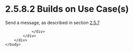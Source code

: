 <html dir="LTR" xmlns:mshelp="http://msdn.microsoft.com/mshelp" xmlns:ddue="http://ddue.schemas.microsoft.com/authoring/2003/5" xmlns:xlink="http://www.w3.org/1999/xlink" xmlns:tool="http://www.microsoft.com/tooltip">
    <head>
        <meta http-equiv="Content-Type" content="text/html; CHARSET=utf-8"></meta>
        <meta name="save" content="history"></meta>
        <title>2.5.8.2 Builds on Use Case(s)</title>
        <xml>
            <mshelp:toctitle title="2.5.8.2 Builds on Use Case(s)"></mshelp:toctitle>
            <mshelp:rltitle title="[MS-OXPROTO]: Builds on Use Case(s)"></mshelp:rltitle>
            <mshelp:keyword index="A" term="33e0dc5b-b330-4b0c-8caf-854911d8b18d"></mshelp:keyword>
            <mshelp:attr name="DCSext.ContentType" value="open specification"></mshelp:attr>
            <mshelp:attr name="AssetID" value="33e0dc5b-b330-4b0c-8caf-854911d8b18d"></mshelp:attr>
            <mshelp:attr name="TopicType" value="kbRef"></mshelp:attr>
            <mshelp:attr name="DCSext.Title" value="[MS-OXPROTO]: Builds on Use Case(s)" />
        </xml>
    </head>
    <body>
        <div id="header">
            <h1 class="heading">2.5.8.2 Builds on Use Case(s)</h1>
        </div>
        <div id="mainSection">
            <div id="mainBody">
                <div id="allHistory" class="saveHistory"></div>
                <div id="sectionSection0" class="section" name="collapseableSection">
                    

<p>Send a message, as described in section <a href="f9893689-a4aa-423c-82a4-4c714bf90b31.htm">2.5.7</a></p>


                </div>
            </div>
        </div>
    </body>
</html>
